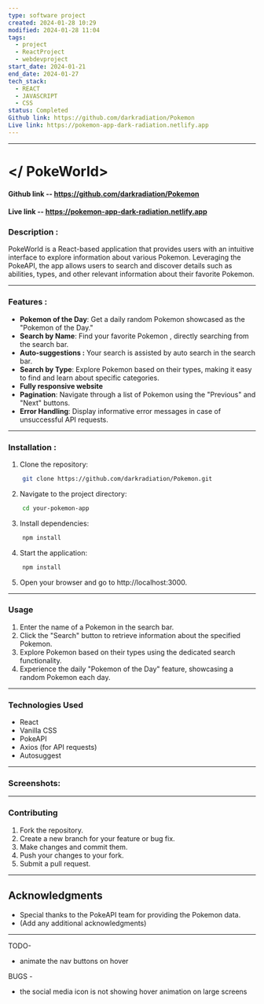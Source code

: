 ```yaml
---
type: software project
created: 2024-01-28 10:29
modified: 2024-01-28 11:04
tags:
  - project
  - ReactProject
  - webdevproject
start_date: 2024-01-21
end_date: 2024-01-27
tech_stack:
  - REACT
  - JAVASCRIPT
  - CSS
status: Completed
Github link: https://github.com/darkradiation/Pokemon
Live link: https://pokemon-app-dark-radiation.netlify.app
---
```


---

# </ PokeWorld>

#### Github link -- https://github.com/darkradiation/Pokemon

#### Live link -- https://pokemon-app-dark-radiation.netlify.app

### Description :

PokeWorld is a React-based application that provides users with an intuitive interface to explore information about various Pokemon. Leveraging the PokeAPI, the app allows users to search and discover details such as abilities, types, and other relevant information about their favorite Pokemon.

---

### Features :

- **Pokemon of the Day**: Get a daily random Pokemon showcased as the "Pokemon of the Day."
- **Search by Name**: Find your favorite Pokemon , directly searching from the search bar.
- **Auto-suggestions :** Your search is assisted by auto search in the search bar.
- **Search by Type**: Explore Pokemon based on their types, making it easy to find and learn about specific categories.
- **Fully responsive website**
- **Pagination**: Navigate through a list of Pokemon using the "Previous" and "Next" buttons.
- **Error Handling**: Display informative error messages in case of unsuccessful API requests.

---

### Installation :

1. Clone the repository:

```bash
	git clone https://github.com/darkradiation/Pokemon.git
```

2. Navigate to the project directory:

```bash
	cd your-pokemon-app
```

3. Install dependencies:

```bash
	npm install
```

4. Start the application:

```bash
	npm install
```

5. Open your browser and go to http://localhost:3000.

---

### Usage

1. Enter the name of a Pokemon in the search bar.
2. Click the "Search" button to retrieve information about the specified Pokemon.
3. Explore Pokemon based on their types using the dedicated search functionality.
4. Experience the daily "Pokemon of the Day" feature, showcasing a random Pokemon each day.

---

### Technologies Used

- React
- Vanilla CSS
- PokeAPI
- Axios (for API requests)
- Autosuggest

---

### Screenshots:

---

### Contributing

1. Fork the repository.
2. Create a new branch for your feature or bug fix.
3. Make changes and commit them.
4. Push your changes to your fork.
5. Submit a pull request.

---

## Acknowledgments

- Special thanks to the PokeAPI team for providing the Pokemon data.
- (Add any additional acknowledgments)

---

TODO-

- animate the nav buttons on hover

BUGS -

- the social media icon is not showing hover animation on large screens
